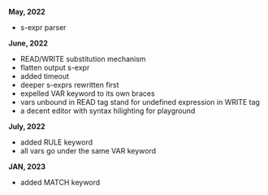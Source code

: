 **May, 2022**
- s-expr parser

**June, 2022**
- READ/WRITE substitution mechanism
- flatten output s-expr
- added timeout
- deeper s-exprs rewritten first
- expelled VAR keyword to its own braces
- vars unbound in READ tag stand for undefined expression in WRITE tag
- a decent editor with syntax hilighting for playground

**July, 2022**
- added RULE keyword
- all vars go under the same VAR keyword

**JAN, 2023**
- added MATCH keyword
